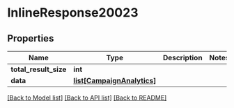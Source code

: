 # InlineResponse20023

## Properties
Name | Type | Description | Notes
------------ | ------------- | ------------- | -------------
**total_result_size** | **int** |  | 
**data** | [**list[CampaignAnalytics]**](CampaignAnalytics.md) |  | 

[[Back to Model list]](../README.md#documentation-for-models) [[Back to API list]](../README.md#documentation-for-api-endpoints) [[Back to README]](../README.md)


